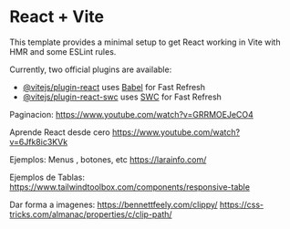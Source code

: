 # React + Vite

This template provides a minimal setup to get React working in Vite with HMR and some ESLint rules.

Currently, two official plugins are available:

- [@vitejs/plugin-react](https://github.com/vitejs/vite-plugin-react/blob/main/packages/plugin-react/README.md) uses [Babel](https://babeljs.io/) for Fast Refresh
- [@vitejs/plugin-react-swc](https://github.com/vitejs/vite-plugin-react-swc) uses [SWC](https://swc.rs/) for Fast Refresh

Paginacion:
https://www.youtube.com/watch?v=GRRMOEJeCO4

Aprende React desde cero
https://www.youtube.com/watch?v=6Jfk8ic3KVk

Ejemplos: Menus , botones, etc
https://larainfo.com/

Ejemplos de Tablas:
https://www.tailwindtoolbox.com/components/responsive-table

Dar forma a imagenes:
https://bennettfeely.com/clippy/
https://css-tricks.com/almanac/properties/c/clip-path/
